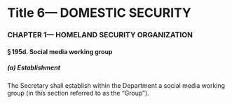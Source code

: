 
# Title 6— DOMESTIC SECURITY
### CHAPTER 1— HOMELAND SECURITY ORGANIZATION
#### § 195d. Social media working group
##### (a) Establishment

The Secretary shall establish within the Department a social media working group (in this section referred to as the “Group”).

